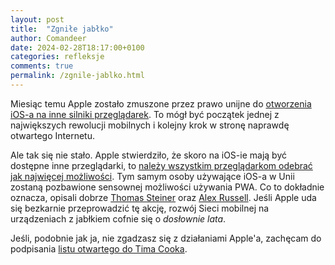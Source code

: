 ```yaml
---
layout: post
title:  "Zgniłe jabłko"
author: Comandeer
date: 2024-02-28T18:17:00+0100
categories: refleksje
comments: true
permalink: /zgnile-jablko.html
---
```


Miesiąc temu Apple zostało zmuszone przez prawo unijne do [otworzenia iOS-a na inne silniki przeglądarek](https://www.apple.com/pl/newsroom/2024/01/apple-announces-changes-to-ios-safari-and-the-app-store-in-the-european-union/). To mógł być początek jednej z największych rewolucji mobilnych i kolejny krok w stronę naprawdę otwartego Internetu.

Ale tak się nie stało. Apple stwierdziło, że skoro na iOS-ie mają być dostępne inne przeglądarki, to [należy wszystkim przeglądarkom odebrać jak najwięcej możliwości](https://open-web-advocacy.org/blog/its-official-apple-kills-web-apps-in-the-eu/). Tym samym osoby używające iOS-a w Unii zostaną pozbawione sensownej możliwości używania PWA. Co to dokładnie oznacza, opisali dobrze [Thomas Steiner](https://blog.tomayac.com/2024/02/28/so-what-exactly-did-apple-break-in-the-eu/) oraz [Alex Russell](https://infrequently.org/2024/02/home-screen-advantage/). Jeśli Apple uda się bezkarnie przeprowadzić tę akcję, rozwój Sieci mobilnej na urządzeniach z jabłkiem cofnie się o _dosłownie lata_.

Jeśli, podobnie jak ja, nie zgadzasz się z działaniami Apple'a, zachęcam do podpisania [listu otwartego do Tima Cooka](https://letter.open-web-advocacy.org/).
